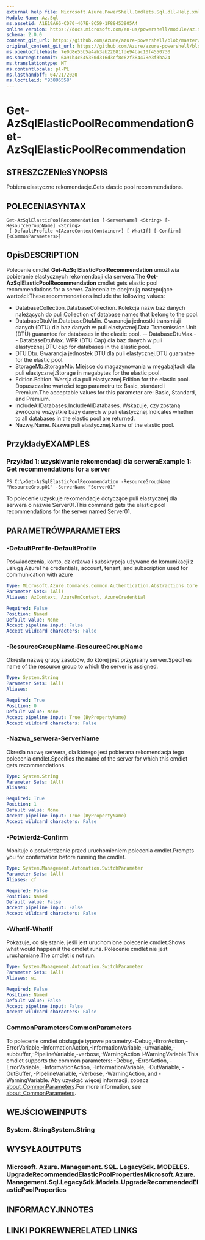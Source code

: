 ```yaml
---
external help file: Microsoft.Azure.PowerShell.Cmdlets.Sql.dll-Help.xml
Module Name: Az.Sql
ms.assetid: A1E19A66-CD70-467E-8C59-1F88453905A4
online version: https://docs.microsoft.com/en-us/powershell/module/az.sql/get-azsqlelasticpoolrecommendation
schema: 2.0.0
content_git_url: https://github.com/Azure/azure-powershell/blob/master/src/Sql/Sql/help/Get-AzSqlElasticPoolRecommendation.md
original_content_git_url: https://github.com/Azure/azure-powershell/blob/master/src/Sql/Sql/help/Get-AzSqlElasticPoolRecommendation.md
ms.openlocfilehash: 7e0d8e55b5a4ab3ab22081fde94bac10f4550730
ms.sourcegitcommit: 6a91b4c545350d316d3cf8c62f384478e3f3ba24
ms.translationtype: MT
ms.contentlocale: pl-PL
ms.lasthandoff: 04/21/2020
ms.locfileid: "93896558"
---
```

# <span data-ttu-id="31d80-101">Get-AzSqlElasticPoolRecommendation</span><span class="sxs-lookup"><span data-stu-id="31d80-101">Get-AzSqlElasticPoolRecommendation</span></span>

## <span data-ttu-id="31d80-102">STRESZCZENIe</span><span class="sxs-lookup"><span data-stu-id="31d80-102">SYNOPSIS</span></span>
<span data-ttu-id="31d80-103">Pobiera elastyczne rekomendacje.</span><span class="sxs-lookup"><span data-stu-id="31d80-103">Gets elastic pool recommendations.</span></span>

## <span data-ttu-id="31d80-104">POLECENIA</span><span class="sxs-lookup"><span data-stu-id="31d80-104">SYNTAX</span></span>

```
Get-AzSqlElasticPoolRecommendation [-ServerName] <String> [-ResourceGroupName] <String>
 [-DefaultProfile <IAzureContextContainer>] [-WhatIf] [-Confirm] [<CommonParameters>]
```

## <span data-ttu-id="31d80-105">Opis</span><span class="sxs-lookup"><span data-stu-id="31d80-105">DESCRIPTION</span></span>
<span data-ttu-id="31d80-106">Polecenie cmdlet **Get-AzSqlElasticPoolRecommendation** umożliwia pobieranie elastycznych rekomendacji dla serwera.</span><span class="sxs-lookup"><span data-stu-id="31d80-106">The **Get-AzSqlElasticPoolRecommendation** cmdlet gets elastic pool recommendations for a server.</span></span>
<span data-ttu-id="31d80-107">Zalecenia te obejmują następujące wartości:</span><span class="sxs-lookup"><span data-stu-id="31d80-107">These recommendations include the following values:</span></span>
- <span data-ttu-id="31d80-108">DatabaseCollection.</span><span class="sxs-lookup"><span data-stu-id="31d80-108">DatabaseCollection.</span></span> <span data-ttu-id="31d80-109">Kolekcja nazw baz danych należących do puli.</span><span class="sxs-lookup"><span data-stu-id="31d80-109">Collection of database names that belong to the pool.</span></span> 
- <span data-ttu-id="31d80-110">DatabaseDtuMin.</span><span class="sxs-lookup"><span data-stu-id="31d80-110">DatabaseDtuMin.</span></span> <span data-ttu-id="31d80-111">Gwarancja jednostki transmisji danych (DTU) dla baz danych w puli elastycznej.</span><span class="sxs-lookup"><span data-stu-id="31d80-111">Data Transmission Unit (DTU) guarantee for databases in the elastic pool.</span></span> 
 <span data-ttu-id="31d80-112">-- DatabaseDtuMax.</span><span class="sxs-lookup"><span data-stu-id="31d80-112">-- DatabaseDtuMax.</span></span> <span data-ttu-id="31d80-113">WPR (DTU Cap) dla baz danych w puli elastycznej.</span><span class="sxs-lookup"><span data-stu-id="31d80-113">DTU cap for databases in the elastic pool.</span></span> 
- <span data-ttu-id="31d80-114">DTU.</span><span class="sxs-lookup"><span data-stu-id="31d80-114">Dtu.</span></span> <span data-ttu-id="31d80-115">Gwarancja jednostek DTU dla puli elastycznej.</span><span class="sxs-lookup"><span data-stu-id="31d80-115">DTU guarantee for the elastic pool.</span></span> 
- <span data-ttu-id="31d80-116">StorageMb.</span><span class="sxs-lookup"><span data-stu-id="31d80-116">StorageMb.</span></span> <span data-ttu-id="31d80-117">Miejsce do magazynowania w megabajtach dla puli elastycznej.</span><span class="sxs-lookup"><span data-stu-id="31d80-117">Storage in megabytes for the elastic pool.</span></span> 
- <span data-ttu-id="31d80-118">Edition.</span><span class="sxs-lookup"><span data-stu-id="31d80-118">Edition.</span></span> <span data-ttu-id="31d80-119">Wersja dla puli elastycznej.</span><span class="sxs-lookup"><span data-stu-id="31d80-119">Edition for the elastic pool.</span></span> <span data-ttu-id="31d80-120">Dopuszczalne wartości tego parametru to: Basic, standard i Premium.</span><span class="sxs-lookup"><span data-stu-id="31d80-120">The acceptable values for this parameter are: Basic, Standard, and Premium.</span></span> 
- <span data-ttu-id="31d80-121">IncludeAllDatabases.</span><span class="sxs-lookup"><span data-stu-id="31d80-121">IncludeAllDatabases.</span></span> <span data-ttu-id="31d80-122">Wskazuje, czy zostaną zwrócone wszystkie bazy danych w puli elastycznej.</span><span class="sxs-lookup"><span data-stu-id="31d80-122">Indicates whether to all databases in the elastic pool are returned.</span></span> 
- <span data-ttu-id="31d80-123">Nazwę.</span><span class="sxs-lookup"><span data-stu-id="31d80-123">Name.</span></span> <span data-ttu-id="31d80-124">Nazwa puli elastycznej.</span><span class="sxs-lookup"><span data-stu-id="31d80-124">Name of the elastic pool.</span></span>

## <span data-ttu-id="31d80-125">Przykłady</span><span class="sxs-lookup"><span data-stu-id="31d80-125">EXAMPLES</span></span>

### <span data-ttu-id="31d80-126">Przykład 1: uzyskiwanie rekomendacji dla serwera</span><span class="sxs-lookup"><span data-stu-id="31d80-126">Example 1: Get recommendations for a server</span></span>
```
PS C:\>Get-AzSqlElasticPoolRecommendation -ResourceGroupName "ResourceGroup01" -ServerName "Server01"
```

<span data-ttu-id="31d80-127">To polecenie uzyskuje rekomendacje dotyczące puli elastycznej dla serwera o nazwie Server01.</span><span class="sxs-lookup"><span data-stu-id="31d80-127">This command gets the elastic pool recommendations for the server named Server01.</span></span>

## <span data-ttu-id="31d80-128">PARAMETRÓW</span><span class="sxs-lookup"><span data-stu-id="31d80-128">PARAMETERS</span></span>

### <span data-ttu-id="31d80-129">-DefaultProfile</span><span class="sxs-lookup"><span data-stu-id="31d80-129">-DefaultProfile</span></span>
<span data-ttu-id="31d80-130">Poświadczenia, konto, dzierżawa i subskrypcja używane do komunikacji z usługą Azure</span><span class="sxs-lookup"><span data-stu-id="31d80-130">The credentials, account, tenant, and subscription used for communication with azure</span></span>

```yaml
Type: Microsoft.Azure.Commands.Common.Authentication.Abstractions.Core.IAzureContextContainer
Parameter Sets: (All)
Aliases: AzContext, AzureRmContext, AzureCredential

Required: False
Position: Named
Default value: None
Accept pipeline input: False
Accept wildcard characters: False
```

### <span data-ttu-id="31d80-131">-ResourceGroupName</span><span class="sxs-lookup"><span data-stu-id="31d80-131">-ResourceGroupName</span></span>
<span data-ttu-id="31d80-132">Określa nazwę grupy zasobów, do której jest przypisany serwer.</span><span class="sxs-lookup"><span data-stu-id="31d80-132">Specifies name of the resource group to which the server is assigned.</span></span>

```yaml
Type: System.String
Parameter Sets: (All)
Aliases:

Required: True
Position: 0
Default value: None
Accept pipeline input: True (ByPropertyName)
Accept wildcard characters: False
```

### <span data-ttu-id="31d80-133">-Nazwa_serwera</span><span class="sxs-lookup"><span data-stu-id="31d80-133">-ServerName</span></span>
<span data-ttu-id="31d80-134">Określa nazwę serwera, dla którego jest pobierana rekomendacja tego polecenia cmdlet.</span><span class="sxs-lookup"><span data-stu-id="31d80-134">Specifies the name of the server for which this cmdlet gets recommendations.</span></span>

```yaml
Type: System.String
Parameter Sets: (All)
Aliases:

Required: True
Position: 1
Default value: None
Accept pipeline input: True (ByPropertyName)
Accept wildcard characters: False
```

### <span data-ttu-id="31d80-135">-Potwierdź</span><span class="sxs-lookup"><span data-stu-id="31d80-135">-Confirm</span></span>
<span data-ttu-id="31d80-136">Monituje o potwierdzenie przed uruchomieniem polecenia cmdlet.</span><span class="sxs-lookup"><span data-stu-id="31d80-136">Prompts you for confirmation before running the cmdlet.</span></span>

```yaml
Type: System.Management.Automation.SwitchParameter
Parameter Sets: (All)
Aliases: cf

Required: False
Position: Named
Default value: False
Accept pipeline input: False
Accept wildcard characters: False
```

### <span data-ttu-id="31d80-137">-WhatIf</span><span class="sxs-lookup"><span data-stu-id="31d80-137">-WhatIf</span></span>
<span data-ttu-id="31d80-138">Pokazuje, co się stanie, jeśli jest uruchomione polecenie cmdlet.</span><span class="sxs-lookup"><span data-stu-id="31d80-138">Shows what would happen if the cmdlet runs.</span></span>
<span data-ttu-id="31d80-139">Polecenie cmdlet nie jest uruchamiane.</span><span class="sxs-lookup"><span data-stu-id="31d80-139">The cmdlet is not run.</span></span>

```yaml
Type: System.Management.Automation.SwitchParameter
Parameter Sets: (All)
Aliases: wi

Required: False
Position: Named
Default value: False
Accept pipeline input: False
Accept wildcard characters: False
```

### <span data-ttu-id="31d80-140">CommonParameters</span><span class="sxs-lookup"><span data-stu-id="31d80-140">CommonParameters</span></span>
<span data-ttu-id="31d80-141">To polecenie cmdlet obsługuje typowe parametry:-Debug,-ErrorAction,-ErrorVariable,-InformationAction,-InformationVariable,-unvariable,-subbuffer,-PipelineVariable,-verbose,-WarningAction i-WarningVariable.</span><span class="sxs-lookup"><span data-stu-id="31d80-141">This cmdlet supports the common parameters: -Debug, -ErrorAction, -ErrorVariable, -InformationAction, -InformationVariable, -OutVariable, -OutBuffer, -PipelineVariable, -Verbose, -WarningAction, and -WarningVariable.</span></span> <span data-ttu-id="31d80-142">Aby uzyskać więcej informacji, zobacz [about_CommonParameters](http://go.microsoft.com/fwlink/?LinkID=113216).</span><span class="sxs-lookup"><span data-stu-id="31d80-142">For more information, see [about_CommonParameters](http://go.microsoft.com/fwlink/?LinkID=113216).</span></span>

## <span data-ttu-id="31d80-143">WEJŚCIOWE</span><span class="sxs-lookup"><span data-stu-id="31d80-143">INPUTS</span></span>

### <span data-ttu-id="31d80-144">System. String</span><span class="sxs-lookup"><span data-stu-id="31d80-144">System.String</span></span>

## <span data-ttu-id="31d80-145">WYSYŁA</span><span class="sxs-lookup"><span data-stu-id="31d80-145">OUTPUTS</span></span>

### <span data-ttu-id="31d80-146">Microsoft. Azure. Management. SQL. LegacySdk. MODELES. UpgradeRecommendedElasticPoolProperties</span><span class="sxs-lookup"><span data-stu-id="31d80-146">Microsoft.Azure.Management.Sql.LegacySdk.Models.UpgradeRecommendedElasticPoolProperties</span></span>

## <span data-ttu-id="31d80-147">INFORMACYJN</span><span class="sxs-lookup"><span data-stu-id="31d80-147">NOTES</span></span>

## <span data-ttu-id="31d80-148">LINKI POKREWNE</span><span class="sxs-lookup"><span data-stu-id="31d80-148">RELATED LINKS</span></span>
